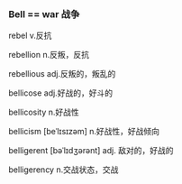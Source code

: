### Bell == war 战争

rebel v.反抗

rebellion n.反叛，反抗

rebellious adj.反叛的，叛乱的

bellicose adj.好战的，好斗的

bellicosity n.好战性

bellicism [beˈlɪsɪzəm] n.好战性，好战倾向

belligerent  [bəˈlɪdʒərənt] adj. 敌对的，好战的

belligerency n.交战状态，交战